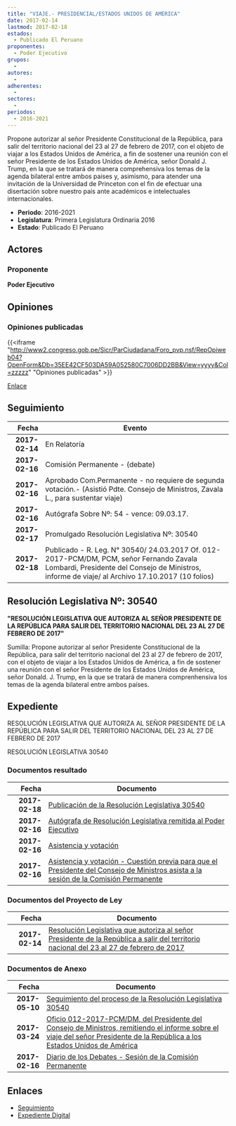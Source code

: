 ```yaml
---
title: "VIAJE.- PRESIDENCIAL/ESTADOS UNIDOS DE AMÉRICA"
date: 2017-02-14
lastmod: 2017-02-18
estados: 
  - Publicado El Peruano
proponentes: 
  - Poder Ejecutivo
grupos: 
  - 
autores: 
  - 
adherentes: 
  - 
sectores: 
  - 
periodos: 
  - 2016-2021
---
```


Propone autorizar al señor Presidente Constitucional de la República, para salir del territorio nacional del 23 al 27 de febrero de 2017, con el objeto de viajar a los Estados Unidos de América, a fin de sostener una reunión con el señor Presidente de los Estados Unidos de América, señor Donald J. Trump, en la que se tratará de manera comprehensiva los temas de la agenda bilateral entre ambos paises y, asimismo, para atender una invitación de la Universidad de Princeton con el fin de efectuar una disertación sobre nuestro país ante académicos e intelectuales internacionales.

- **Periodo**: 2016-2021
- **Legislatura**: Primera Legislatura Ordinaria 2016
- **Estado**: Publicado El Peruano

## Actores

### Proponente

**Poder Ejecutivo**


## Opiniones

### Opiniones publicadas

{{<iframe "http://www2.congreso.gob.pe/Sicr/ParCiudadana/Foro_pvp.nsf/RepOpiweb04?OpenForm&Db=35EE42CF503DA59A052580C7006DD2BB&View=yyyy&Col=zzzzz" "Opiniones publicadas" >}}

[Enlace](http://www2.congreso.gob.pe/Sicr/ParCiudadana/Foro_pvp.nsf/RepOpiweb04?OpenForm&Db=35EE42CF503DA59A052580C7006DD2BB&View=yyyy&Col=zzzzz)

## Seguimiento

| Fecha | Evento |
|------:|--------|
| **2017-02-14** | En Relatoría|
| **2017-02-16** | Comisión Permanente - (debate)|
| **2017-02-16** | Aprobado Com.Permanente - no requiere de segunda votación.- (Asistió Pdte. Consejo de Ministros, Zavala L., para sustentar viaje)|
| **2017-02-16** | Autógrafa Sobre Nº: 54 - vence: 09.03.17.|
| **2017-02-17** | Promulgado Resolución Legislativa Nº: 30540|
| **2017-02-18** | Publicado - R. Leg. N° 30540/ 24.03.2017 Of. 012-2017-PCM/DM, PCM, señor Fernando Zavala Lombardi, Presidente del Consejo de Ministros, informe de viaje/ al Archivo 17.10.2017 (10 folios)|

## Resolución Legislativa Nº: 30540

**"RESOLUCIÓN LEGISLATIVA QUE AUTORIZA AL SEÑOR PRESIDENTE DE LA REPÚBLICA PARA SALIR DEL TERRITORIO NACIONAL DEL 23 AL 27 DE FEBRERO DE 2017"**

Sumilla: Propone autorizar al señor Presidente Constitucional de la República, para salir del territorio nacional del 23 al 27 de febrero de 2017, con el objeto de viajar a los Estados Unidos de América, a fin de sostener una reunión con el señor Presidente de los Estados Unidos de América, señor Donald. J. Trump, en la que se tratará de manera comprenhensiva los temas de la agenda bilateral entre ambos países.


## Expediente

RESOLUCIÓN LEGISLATIVA QUE AUTORIZA AL SEÑOR PRESIDENTE DE LA REPÚBLICA PARA SALIR DEL TERRITORIO NACIONAL DEL 23 AL 27 DE FEBRERO DE 2017

RESOLUCIÓN LEGISLATIVA 30540


### Documentos resultado

| Fecha | Documento |
|------:|--------|
| **2017-02-18** | [Publicación de la Resolución Legislativa 30540](http://www.leyes.congreso.gob.pe/Documentos/2016_2021/ADLP/Normas_Legales/30540-RLG.pdf) |
| **2017-02-16** | [Autógrafa de Resolución Legislativa remitida al Poder Ejecutivo](http://www.leyes.congreso.gob.pe/Documentos/2016_2021/Autografas/Resolucion_Legislativa_del_Congreso/AU0096220170216.pdf) |
| **2017-02-16** | [Asistencia y votación](http://www.leyes.congreso.gob.pe/Documentos/2016_2021/Asistencia_y_Votacion/Proyectos_de_Ley/AVCP0096220170216.pdf) |
| **2017-02-16** | [Asistencia y votación - Cuestión previa para que el Presidente del Consejo de Ministros asista a la sesión de la Comisión Permanente](http://www.leyes.congreso.gob.pe/Documentos/2016_2021/Asistencia_y_Votacion/Proyectos_de_Ley/AVCP0096220170216..pdf) |

### Documentos del Proyecto de Ley

| Fecha | Documento |
|------:|--------|
| **2017-02-14** | [Resolución Legislativa que autoriza al señor Presidente de la República a salir del territorio nacional del 23 al 27 de febrero de 2017](http://www.leyes.congreso.gob.pe/Documentos/2016_2021/Proyectos_de_Ley_y_de_Resoluciones_Legislativas/PL0095520170214.pdf) |

### Documentos de Anexo

| Fecha | Documento |
|------:|--------|
| **2017-05-10** | [Seguimiento del proceso de la Resolución Legislativa 30540](http://www.leyes.congreso.gob.pe/Documentos/2016_2021/Seguimiento_de_Proyectos_de_Ley/00962PL20170510.pdf) |
| **2017-03-24** | [Oficio 012-2017-PCM/DM, del Presidente del Consejo de Ministros, remitiendo el informe sobre el viaje del señor Presidente de la República a los Estados Unidos de América](http://www.leyes.congreso.gob.pe/Documentos/2016_2021/Oficios/Poder_Ejecutivo/OFICIO-012-2017-PCM-DM..pdf) |
| **2017-02-16** | [Diario de los Debates - Sesión de la Comisión Permanente](http://www2.congreso.gob.pe/Sicr/DiarioDebates/Publicad.nsf/SesionesPleno/05256D6E0073DFE9052580C90070FF4F/$FILE/PER-2016-9.pdf) |

## Enlaces 

- [Seguimiento](http://www2.congreso.gob.pehttp://www2.congreso.gob.pe/Sicr/TraDocEstProc/CLProLey2016.nsf/f7fff46988ca05b1052578e100829cc7/1a2e225e29d58652052580c7006da54c?OpenDocument)
- [Expediente Digital](http://www2.congreso.gob.pehttp://www2.congreso.gob.pe/Sicr/TraDocEstProc/CLProLey2016.nsf/f7fff46988ca05b1052578e100829cc7/1a2e225e29d58652052580c7006da54c?OpenDocument&Click=05257FB7005EB655.eb71d0cf91d8294e05256cdf006b5706/$Body/0.1C6C)
